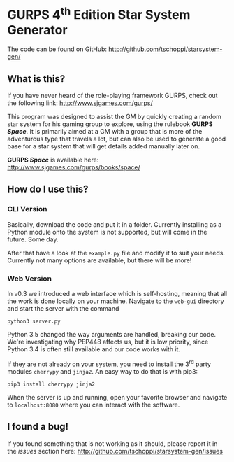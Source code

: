 # GURPS 4<sup>th</sup> Edition Star System Generator

The code can be found on GitHub: http://github.com/tschoppi/starsystem-gen/

## What is this?

If you have never heard of the role-playing framework GURPS, check out the following link: http://www.sjgames.com/gurps/

This program was designed to assist the GM by quickly creating a random star system for his gaming group to explore, using the rulebook **GURPS _Space_**. It is primarily aimed at a GM with a group that is more of the adventurous type that travels a lot, but can also be used to generate a good base for a star system that will get details added manually later on.

**GURPS _Space_** is available here: http://www.sjgames.com/gurps/books/space/

## How do I use this?

### CLI Version
Basically, download the code and put it in a folder. Currently installing as a Python module onto the system is not supported, but will come in the future. Some day.

After that have a look at the `example.py` file and modify it to suit your needs. Currently not many options are available, but there will be more!

### Web Version
In v0.3 we introduced a web interface which is self-hosting, meaning that all the work is done locally on your machine. Navigate to the `web-gui` directory and start the server with the command

    python3 server.py

Python 3.5 changed the way arguments are handled, breaking our code. We're investigating why PEP448 affects us, but it is low priority,
since Python 3.4 is often still available and our code works with it.

If they are not already on your system, you need to install the 3<sup>rd</sup> party modules `cherrypy` and `jinja2`.
An easy way to do that is with pip3:

    pip3 install cherrypy jinja2


When the server is up and running, open your favorite browser and navigate to `localhost:8080` where you can interact with the software.


## I found a bug!

If you found something that is not working as it should, please report it in the *issues* section here: http://github.com/tschoppi/starsystem-gen/issues
